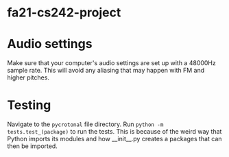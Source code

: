 # fa21-cs242-project

# Audio settings
Make sure that your computer's audio settings are set up with a 48000Hz sample rate. This will avoid any aliasing that may happen with FM and higher pitches.

# Testing
Navigate to the `pycrotonal` file directory. Run `python -m tests.test_(package)` to run the tests. This is because of the weird way that Python imports its modules and how \_\_init\_\_.py creates a packages that can then be imported.